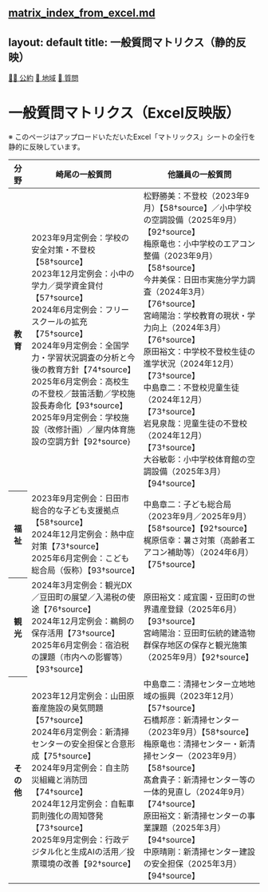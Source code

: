[matrix_index_from_excel.md](https://github.com/user-attachments/files/22694425/matrix_index_from_excel.md)
---
layout: default
title: 一般質問マトリクス（静的反映）
---

<link rel="stylesheet" href="{ site.baseurl }/assets/style.css">

<div class="nav">
  <a href="{ site.baseurl }/#pledges">🏳️‍🌈 公約</a>
  <a href="{ site.baseurl }/activities">📍 地域</a>
  <a href="{ site.baseurl }/matrix">💬 質問</a>
</div>

<div class="wrapper">
  <h1>一般質問マトリクス（Excel反映版）</h1>
  <p class="meta">※ このページはアップロードいただいたExcel「マトリックス」シートの全行を静的に反映しています。</p>

  <table class="mx">
    <thead>
      <tr>
        <th>分野</th>
        <th>崎尾の一般質問</th>
        <th>他議員の一般質問</th>
      </tr>
    </thead>
    <tbody>
      <tr>
        <th>教育</th>
        <td>2023年9月定例会：学校の安全対策・不登校【58†source】<br>2023年12月定例会：小中の学力／奨学資金貸付【57†source】<br>2024年6月定例会：フリースクールの拡充【75†source】<br>2024年9月定例会：全国学力・学習状況調査の分析と今後の教育方針【74†source】<br>2025年6月定例会：高校生の不登校／鼓笛活動／学校施設長寿命化【93†source】<br>2025年9月定例会：学校施設（改修計画）／屋内体育施設の空調方針【92†source}</td>
        <td>松野勝美：不登校（2023年9月）【58†source】／小中学校の空調設備（2025年9月）【92†source】<br>梅原竜也：小中学校のエアコン整備（2023年9月）【58†source】<br>今井美保：日田市実施分学力調査（2024年3月）【76†source】<br>宮﨑陽治：学校教育の現状・学力向上（2024年3月）【76†source】<br>原田裕文：中学校不登校生徒の進学状況（2024年12月）【73†source】<br>中島章二：不登校児童生徒（2024年12月）【73†source】<br>岩見泉哉：児童生徒の不登校（2024年12月）【73†source】<br>大谷敏彰：小中学校体育館の空調設備（2025年3月）【94†source】</td>
      </tr>
      <tr>
        <th>福祉</th>
        <td>2023年9月定例会：日田市総合的な子ども支援拠点【58†source】<br>2024年12月定例会：熱中症対策【73†source】<br>2025年6月定例会：こども総合局（仮称）【93†source】</td>
        <td>中島章二：子ども総合局（2023年9月／2025年9月）【58†source】【92†source】<br>梶原信幸：暑さ対策（高齢者エアコン補助等）（2024年6月）【75†source】</td>
      </tr>
      <tr>
        <th>観光</th>
        <td>2024年3月定例会：観光DX／豆田町の展望／入湯税の使途【76†source】<br>2024年12月定例会：鵜飼の保存活用【73†source】<br>2025年6月定例会：宿泊税の課題（市内への影響等）【93†source】</td>
        <td>原田裕文：咸宜園・豆田町の世界遺産登録（2025年6月）【93†source】<br>宮﨑陽治：豆田町伝統的建造物群保存地区の保存と観光施策（2025年9月）【92†source】</td>
      </tr>
      <tr>
        <th>その他</th>
        <td>2023年12月定例会：山田原畜産施設の臭気問題【57†source】<br>2024年6月定例会：新清掃センターの安全担保と合意形成【75†source】<br>2024年9月定例会：自主防災組織と消防団【74†source】<br>2024年12月定例会：自転車罰則強化の周知啓発【73†source】<br>2025年9月定例会：行政デジタル化と生成AIの活用／投票環境の改善【92†source】</td>
        <td>中島章二：清掃センター立地地域の振興（2023年12月）【57†source】<br>石橋邦彦：新清掃センター（2023年9月）【58†source】<br>梅原竜也：清掃センター・新清掃センター（2023年9月）【58†source】<br>髙倉貴子：新清掃センター等の一体的見直し（2024年9月）【74†source】<br>原田裕文：新清掃センターの事業課題（2025年3月）【94†source】<br>中原晴剛：新清掃センター建設の安全担保（2025年3月）【94†source】</td>
      </tr>
    </tbody>
  </table>
</div>
